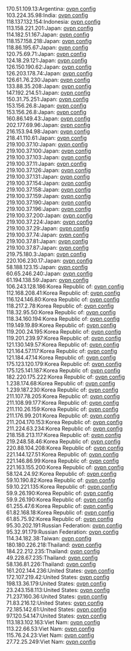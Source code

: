 170.51.109.13:Argentina: [ovpn config](vpn/170_51_109_13.ovpn)  
103.224.35.98:India: [ovpn config](vpn/103_224_35_98.ovpn)  
118.137.132.154:Indonesia: [ovpn config](vpn/118_137_132_154.ovpn)  
113.158.221.201:Japan: [ovpn config](vpn/113_158_221_201.ovpn)  
114.182.51.167:Japan: [ovpn config](vpn/114_182_51_167.ovpn)  
118.157.158.218:Japan: [ovpn config](vpn/118_157_158_218.ovpn)  
118.86.195.67:Japan: [ovpn config](vpn/118_86_195_67.ovpn)  
120.75.69.71:Japan: [ovpn config](vpn/120_75_69_71.ovpn)  
124.18.29.121:Japan: [ovpn config](vpn/124_18_29_121.ovpn)  
126.150.190.62:Japan: [ovpn config](vpn/126_150_190_62.ovpn)  
126.203.178.74:Japan: [ovpn config](vpn/126_203_178_74.ovpn)  
126.61.76.230:Japan: [ovpn config](vpn/126_61_76_230.ovpn)  
133.88.35.208:Japan: [ovpn config](vpn/133_88_35_208.ovpn)  
147.192.214.51:Japan: [ovpn config](vpn/147_192_214_51.ovpn)  
150.31.75.251:Japan: [ovpn config](vpn/150_31_75_251.ovpn)  
153.156.26.8:Japan: [ovpn config](vpn/153_156_26_8.ovpn)  
153.156.26.8:Japan: [ovpn config](vpn/153_156_26_8.ovpn)  
160.86.149.43:Japan: [ovpn config](vpn/160_86_149_43.ovpn)  
202.177.69.96:Japan: [ovpn config](vpn/202_177_69_96.ovpn)  
216.153.94.98:Japan: [ovpn config](vpn/216_153_94_98.ovpn)  
218.41.110.61:Japan: [ovpn config](vpn/218_41_110_61.ovpn)  
219.100.37.10:Japan: [ovpn config](vpn/219_100_37_10.ovpn)  
219.100.37.100:Japan: [ovpn config](vpn/219_100_37_100.ovpn)  
219.100.37.103:Japan: [ovpn config](vpn/219_100_37_103.ovpn)  
219.100.37.11:Japan: [ovpn config](vpn/219_100_37_11.ovpn)  
219.100.37.126:Japan: [ovpn config](vpn/219_100_37_126.ovpn)  
219.100.37.131:Japan: [ovpn config](vpn/219_100_37_131.ovpn)  
219.100.37.154:Japan: [ovpn config](vpn/219_100_37_154.ovpn)  
219.100.37.158:Japan: [ovpn config](vpn/219_100_37_158.ovpn)  
219.100.37.159:Japan: [ovpn config](vpn/219_100_37_159.ovpn)  
219.100.37.190:Japan: [ovpn config](vpn/219_100_37_190.ovpn)  
219.100.37.196:Japan: [ovpn config](vpn/219_100_37_196.ovpn)  
219.100.37.200:Japan: [ovpn config](vpn/219_100_37_200.ovpn)  
219.100.37.224:Japan: [ovpn config](vpn/219_100_37_224.ovpn)  
219.100.37.29:Japan: [ovpn config](vpn/219_100_37_29.ovpn)  
219.100.37.74:Japan: [ovpn config](vpn/219_100_37_74.ovpn)  
219.100.37.81:Japan: [ovpn config](vpn/219_100_37_81.ovpn)  
219.100.37.87:Japan: [ovpn config](vpn/219_100_37_87.ovpn)  
219.75.180.3:Japan: [ovpn config](vpn/219_75_180_3.ovpn)  
220.106.230.17:Japan: [ovpn config](vpn/220_106_230_17.ovpn)  
58.188.123.15:Japan: [ovpn config](vpn/58_188_123_15.ovpn)  
60.65.246.240:Japan: [ovpn config](vpn/60_65_246_240.ovpn)  
61.194.138.59:Japan: [ovpn config](vpn/61_194_138_59.ovpn)  
106.243.128.186:Korea Republic of: [ovpn config](vpn/106_243_128_186.ovpn)  
112.168.208.41:Korea Republic of: [ovpn config](vpn/112_168_208_41.ovpn)  
116.124.146.80:Korea Republic of: [ovpn config](vpn/116_124_146_80.ovpn)  
118.217.2.78:Korea Republic of: [ovpn config](vpn/118_217_2_78.ovpn)  
118.32.95.50:Korea Republic of: [ovpn config](vpn/118_32_95_50.ovpn)  
118.34.160.194:Korea Republic of: [ovpn config](vpn/118_34_160_194.ovpn)  
119.149.19.89:Korea Republic of: [ovpn config](vpn/119_149_19_89.ovpn)  
119.200.24.195:Korea Republic of: [ovpn config](vpn/119_200_24_195.ovpn)  
119.201.239.97:Korea Republic of: [ovpn config](vpn/119_201_239_97.ovpn)  
121.130.149.57:Korea Republic of: [ovpn config](vpn/121_130_149_57.ovpn)  
121.164.57.117:Korea Republic of: [ovpn config](vpn/121_164_57_117.ovpn)  
121.184.47.14:Korea Republic of: [ovpn config](vpn/121_184_47_14.ovpn)  
175.123.120.179:Korea Republic of: [ovpn config](vpn/175_123_120_179.ovpn)  
175.125.141.187:Korea Republic of: [ovpn config](vpn/175_125_141_187.ovpn)  
182.220.175.222:Korea Republic of: [ovpn config](vpn/182_220_175_222.ovpn)  
1.238.174.68:Korea Republic of: [ovpn config](vpn/1_238_174_68.ovpn)  
1.239.187.230:Korea Republic of: [ovpn config](vpn/1_239_187_230.ovpn)  
211.107.78.205:Korea Republic of: [ovpn config](vpn/211_107_78_205.ovpn)  
211.108.99.177:Korea Republic of: [ovpn config](vpn/211_108_99_177.ovpn)  
211.110.26.159:Korea Republic of: [ovpn config](vpn/211_110_26_159.ovpn)  
211.176.99.201:Korea Republic of: [ovpn config](vpn/211_176_99_201.ovpn)  
211.204.170.153:Korea Republic of: [ovpn config](vpn/211_204_170_153.ovpn)  
211.224.63.234:Korea Republic of: [ovpn config](vpn/211_224_63_234.ovpn)  
218.158.213.117:Korea Republic of: [ovpn config](vpn/218_158_213_117.ovpn)  
219.248.58.46:Korea Republic of: [ovpn config](vpn/219_248_58_46.ovpn)  
220.88.104.208:Korea Republic of: [ovpn config](vpn/220_88_104_208.ovpn)  
221.144.127.51:Korea Republic of: [ovpn config](vpn/221_144_127_51.ovpn)  
221.146.86.99:Korea Republic of: [ovpn config](vpn/221_146_86_99.ovpn)  
221.163.155.200:Korea Republic of: [ovpn config](vpn/221_163_155_200.ovpn)  
58.124.24.92:Korea Republic of: [ovpn config](vpn/58_124_24_92.ovpn)  
59.10.190.82:Korea Republic of: [ovpn config](vpn/59_10_190_82.ovpn)  
59.10.221.135:Korea Republic of: [ovpn config](vpn/59_10_221_135.ovpn)  
59.9.26.190:Korea Republic of: [ovpn config](vpn/59_9_26_190.ovpn)  
59.9.26.190:Korea Republic of: [ovpn config](vpn/59_9_26_190.ovpn)  
61.255.47.6:Korea Republic of: [ovpn config](vpn/61_255_47_6.ovpn)  
61.82.168.18:Korea Republic of: [ovpn config](vpn/61_82_168_18.ovpn)  
61.85.75.92:Korea Republic of: [ovpn config](vpn/61_85_75_92.ovpn)  
95.30.202.191:Russian Federation: [ovpn config](vpn/95_30_202_191.ovpn)  
95.32.91.179:Russian Federation: [ovpn config](vpn/95_32_91_179.ovpn)  
114.34.182.38:Taiwan: [ovpn config](vpn/114_34_182_38.ovpn)  
180.180.226.218:Thailand: [ovpn config](vpn/180_180_226_218.ovpn)  
184.22.212.235:Thailand: [ovpn config](vpn/184_22_212_235.ovpn)  
49.228.67.235:Thailand: [ovpn config](vpn/49_228_67_235.ovpn)  
58.136.81.226:Thailand: [ovpn config](vpn/58_136_81_226.ovpn)  
161.202.144.236:United States: [ovpn config](vpn/161_202_144_236.ovpn)  
172.107.219.42:United States: [ovpn config](vpn/172_107_219_42.ovpn)  
198.13.36.179:United States: [ovpn config](vpn/198_13_36_179.ovpn)  
23.243.158.113:United States: [ovpn config](vpn/23_243_158_113.ovpn)  
71.237.160.36:United States: [ovpn config](vpn/71_237_160_36.ovpn)  
71.83.216.12:United States: [ovpn config](vpn/71_83_216_12.ovpn)  
72.185.142.61:United States: [ovpn config](vpn/72_185_142_61.ovpn)  
97.120.54.147:United States: [ovpn config](vpn/97_120_54_147.ovpn)  
113.183.102.163:Viet Nam: [ovpn config](vpn/113_183_102_163.ovpn)  
113.22.66.53:Viet Nam: [ovpn config](vpn/113_22_66_53.ovpn)  
115.76.24.23:Viet Nam: [ovpn config](vpn/115_76_24_23.ovpn)  
27.72.25.249:Viet Nam: [ovpn config](vpn/27_72_25_249.ovpn)  
